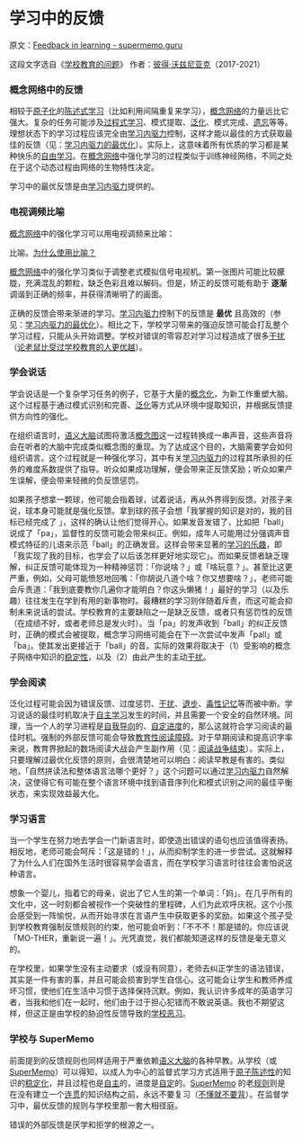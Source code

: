 # 学习中的反馈

原文：[Feedback in learning - supermemo.guru](https://supermemo.guru/wiki/Feedback_in_learning)

这段文字选自《[学校教育的问题](https://supermemo.guru/wiki/Problem_of_Schooling)》 作者：[彼得·沃兹尼亚克](https://supermemo.guru/wiki/Piotr_Wozniak)（2017-2021）

### 概念网络中的反馈

相较于[原子化](https://supermemo.guru/wiki/Atomic_memory)的[陈述式学习](https://supermemo.guru/wiki/Declarative_learning)（比如利用间隔重复来学习），[概念网络](https://supermemo.guru/wiki/Concept_network)的力量远比它强大。复杂的任务可能涉及[过程式学习](https://supermemo.guru/wiki/Procedural_learning)、模式提取、[泛化](https://supermemo.guru/wiki/Generalization)、模式完成、[遗忘](https://supermemo.guru/wiki/Forgetting)等等。理想状态下的学习过程应该完全由[学习内驱力](https://supermemo.guru/wiki/Learn_drive)控制，这样才能以最佳的方式获取最佳的反馈（见：[学习内驱力的最优化](https://supermemo.guru/wiki/Optimality_of_the_learn_drive)）。实际上，这意味着所有优质的学习都是某种快乐的[自由学习](https://supermemo.guru/wiki/Free_learning)。在[概念网络](https://supermemo.guru/wiki/Concept_network)中强化学习的过程类似于训练神经网络，不同之处在于这个动态过程由网络的生物特性决定。

学习中的最优反馈是由[学习内驱力](https://supermemo.guru/wiki/Learn_drive)提供的。

### 电视调频比喻

[概念网络](https://supermemo.guru/wiki/Concept_network)中的强化学习可以用电视调频来比喻：

比喻。[为什么使用比喻？](https://supermemo.guru/wiki/Why_use_metaphors%3F)

[概念网络](https://supermemo.guru/wiki/Concept_network)中的强化学习类似于调整老式模拟信号电视机。第一张图片可能比较朦胧，充满混乱的颗粒，缺乏色彩且难以解码。但是，矫正的反馈可能有助于 **逐渐** 调谐到正确的频率，并获得清晰明了的画面。

正确的反馈会带来渐进的学习。[学习内驱力](https://supermemo.guru/wiki/Learn_drive)控制下的反馈是 **最优** 且高效的（参见：[学习内驱力的最优化](https://supermemo.guru/wiki/Optimality_of_the_learn_drive)）。相比之下，学校学习带来的强迫反馈可能会打乱整个学习过程，只能从头开始调整。学校对错误的零容忍对学习过程造成了很多[干扰](https://supermemo.guru/wiki/Interference)（[论老鼠比受过学校教育的人更优越](https://supermemo.guru/wiki/On_the_superiority_of_a_rat_over_a_schooled_human)）。

### 学会说话

学会说话是一个复杂学习任务的例子，它基于大量的[概念化](https://supermemo.guru/wiki/Conceptualization)，为新工作重塑大脑。这个过程基于通过模式识别和完善、[泛化](https://supermemo.guru/wiki/Generalization)等方式从环境中提取知识，并根据反馈提供方向性的强化。

在组织语言时，[语义大脑](https://supermemo.guru/wiki/Semantic_brain)试图将激活[概念图](https://supermemo.guru/wiki/Concept_map)这一过程转换成一串声音，这些声音将会在听者的大脑中完成类似概念图的重现。为了达成这个目的，大脑需要学会如何组织语言。这个过程就是一种强化学习，其中有关[学习内驱力](https://supermemo.guru/wiki/Learn_drive)的过程其所承担的任务的难度系数提供了指导。听众如果成功理解，便会带来正反馈奖励；听众如果产生误解，便会带来轻微的负反馈惩罚。

如果孩子想拿一颗球，他可能会指着球，试着说话，再从外界得到反馈。对孩子来说，球本身可能就是强化反馈。拿到球的孩子会想「我掌握的知识是对的，我的目标已经完成了 」，这样的确认让他们觉得开心。如果发音发错了，比如把「ball」说成了「pa」，监督性的反馈可能会带来纠正。例如，成年人可能用过分强调声音模式特征的儿语来示范「ball」的正确发音。这样会带来显著的[学习的乐趣](https://supermemo.guru/wiki/Pleasure_of_learning)，即「我实现了我的目标，也学会了以后该怎样更好地实现它」。而如果反馈者缺乏理解，纠正反馈可能体现为一种精神惩罚：「你说啥？」或「啥玩意？」。甚至比这更严重，例如，父母可能愤怒地回嘴：「你胡说八道个啥？你又想要啥？」，老师可能会斥责道：「我到底要教你几遍你才能明白？你这头懒猪！」最好的学习（以及乐趣）往往发生在学到有用的新事物时。最糟糕的学习则伴随着斥责，而这可能会抑制未来说话的尝试。学校教育的主要缺陷之一是缺乏反馈，或者只有惩罚性的反馈（在成绩不好，或者老师总是发火时）。当「pa」的发声收到「ball」的纠正反馈时，正确的模式会被提取，概念学习网络可能会在下一次尝试中发声「pall」或「ba」。使其发出更接近于「ball」的音。实际的效果将取决于（1）受影响的概念子网络中知识的[稳定性](https://supermemo.guru/wiki/Stability)，以及（2）由此产生的主动[干扰](https://supermemo.guru/wiki/Interference)。

### 学会阅读

泛化过程可能会因为错误反馈、过度惩罚、[干扰](https://supermemo.guru/wiki/Interference)、[退步](https://supermemo.guru/wiki/Push_zone)、[毒性记忆](https://supermemo.guru/wiki/Toxic_memories)等而被中断。学习说话的最佳时机取决于[自主学习](https://supermemo.guru/wiki/Self-directed)发生的时间，并且需要一个安全的自然环境。同理，当一个人的学习进程是[自我导向](https://supermemo.guru/wiki/Self-directed)的、[自定进度](https://supermemo.guru/wiki/Self-paced)的，那么这就符合学习阅读的最佳时机。强制的外部反馈可能会导致[教育性阅读障碍](https://supermemo.guru/wiki/Educational_dyslexia)。对于早期阅读和提高识字率来说，教育界掀起的数场阅读大战会产生副作用（见：[阅读战争结束](https://supermemo.guru/wiki/Reading_wars_are_over:_Whole_language_vs._Phonics)）。实际上，只要理解过最优化反馈的原则，会很清楚地可以明白：阅读早教是有害的。类似地，「自然拼读法和整体语言法哪个更好？」这个问题可以通过[学习内驱力](https://supermemo.guru/wiki/Learn_drive)自然解决，这使得它有可能在整个语言环境中找到语音序列化和模式识别之间的最佳平衡状态，来实现效益最大化。

### 学习语言

当一个学生在努力地去学会一门新语言时，即使造出错误的语句也应该值得表扬。相反地，老师可能会呵斥：「这是错的！」，从而抑制学生的进一步尝试。这就解释了为什么人们在国外生活时很容易学会语言，而在学校学习语言时往往会害怕说这种语言。

想象一个婴儿，指着它的母亲，说出了它人生的第一个单词：「妈」。在几乎所有的文化中，这一时刻都会被视作一个突破性的里程碑，人们为此欢呼庆祝。这个小孩会感受到一阵愉悦，从而开始寻求在言语产生中获取更多的奖励。如果这个孩子受到学校教育强制反馈规则的约束，他可能会听到：「不不不！那是错的。你应该说「MO-THER，重新说一遍！」。光凭直觉，我们都能知道这样的反馈是毫无意义的。

在学校里，如果学生没有主动要求（或没有同意），老师去纠正学生的语法错误，其实是一件有害的事，并且可能会损害到学生自信心。这可能会让学生和教师养成坏习惯，使他们在生活中习惯于选择保持沉默。例如，我认识许多成年的英语学习者，当我和他们在一起时，他们由于过于担心犯错而不敢说英语。我也不期望这样，但这正是由学校的胁迫性反馈导致的[学校恶习](https://supermemo.guru/wiki/Bad_school_habit)。

### 学校与 SuperMemo

前面提到的反馈规则也同样适用于严重依赖[语义大脑](https://supermemo.guru/wiki/Semantic_brain)的各种早教。从学校（或[SuperMemo](https://supermemo.guru/wiki/SuperMemo)）可以得知，以成人为中心的监督式学习方式适用于[原子](https://supermemo.guru/wiki/Atomic_memory)[陈述性](https://supermemo.guru/wiki/Declarative_learning)的知识的[稳定化](https://supermemo.guru/wiki/Stabilization)，并且过程也是[自主](https://supermemo.guru/wiki/Self-directed)的，进度是[自定](https://supermemo.guru/wiki/Self-paced)的。[SuperMemo](https://supermemo.guru/wiki/SuperMemo) 的老[规则](https://supermemo.guru/wiki/20_rules)则是在没有建立一个[连贯](https://supermemo.guru/wiki/Coherent)的知识结构之前，永远不要复习（[不懂就不要背](https://supermemo.guru/wiki/Do_not_memorize_if_you_do_not_understand)）。在监督学习中，最优反馈的规则与学校里那一套大相径庭。

错误的外部反馈是厌学和拒学的根源之一。